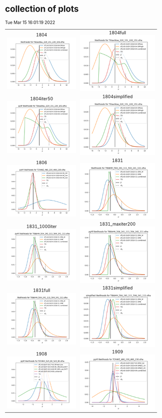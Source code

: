 # collection of plots
Tue Mar 15 16:01:19 2022

|                    |                  |
|:------------------:|:----------------:|
|  1804 ![./combo_1804.png](./combo_1804.png?1647356479.8680797) |  1804full ![./combo_1804full.png](./combo_1804full.png?1647356479.8680797) |
|  1804iter50 ![./combo_1804iter50.png](./combo_1804iter50.png?1647356479.8680797) |  1804simplified ![./combo_1804simplified.png](./combo_1804simplified.png?1647356479.8680797) |
|  1806 ![./combo_1806.png](./combo_1806.png?1647356479.8680797) |  1831 ![./combo_1831.png](./combo_1831.png?1647356479.8680797) |
|  1831_1000iter ![./combo_1831_1000iter.png](./combo_1831_1000iter.png?1647356479.8680797) |  1831_maxiter200 ![./combo_1831_maxiter200.png](./combo_1831_maxiter200.png?1647356479.8680797) |
|  1831full ![./combo_1831full.png](./combo_1831full.png?1647356479.8680797) |  1831simplified ![./combo_1831simplified.png](./combo_1831simplified.png?1647356479.8680797) |
|  1908 ![./combo_1908.png](./combo_1908.png?1647356479.8680797) |  1909 ![./combo_1909.png](./combo_1909.png?1647356479.8680797) |
